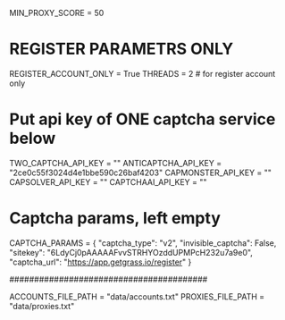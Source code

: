 MIN_PROXY_SCORE = 50

# REGISTER PARAMETRS ONLY
REGISTER_ACCOUNT_ONLY = True
THREADS = 2  # for register account only

# Put api key of ONE captcha service below
TWO_CAPTCHA_API_KEY = ""
ANTICAPTCHA_API_KEY = "2ce0c55f3024d4e1bbe590c26baf4203"
CAPMONSTER_API_KEY = ""
CAPSOLVER_API_KEY = ""
CAPTCHAAI_API_KEY = ""

# Captcha params, left empty
CAPTCHA_PARAMS = {
    "captcha_type": "v2",
    "invisible_captcha": False,
    "sitekey": "6LdyCj0pAAAAAFvvSTRHYOzddUPMPcH232u7a9e0",
    "captcha_url": "https://app.getgrass.io/register"
}


########################################

ACCOUNTS_FILE_PATH = "data/accounts.txt"
PROXIES_FILE_PATH = "data/proxies.txt"

